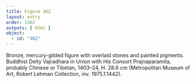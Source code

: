 ```yaml
---
title: Figure 362
layout: entry
order: 1362
outputs: [ html ]
object:
  - id: "362"
---
```


Bronze, mercury-gilded figure with overlaid stones and painted pigments. Buddhist Deity Vajradhara in Union with His Consort Prajnaparamita, probably Chinese or Tibetan, 1403–24, H. 28.6 cm (Metropolitan Museum of Art, Robert Lehman Collection, inv. 1975.1.1442).
